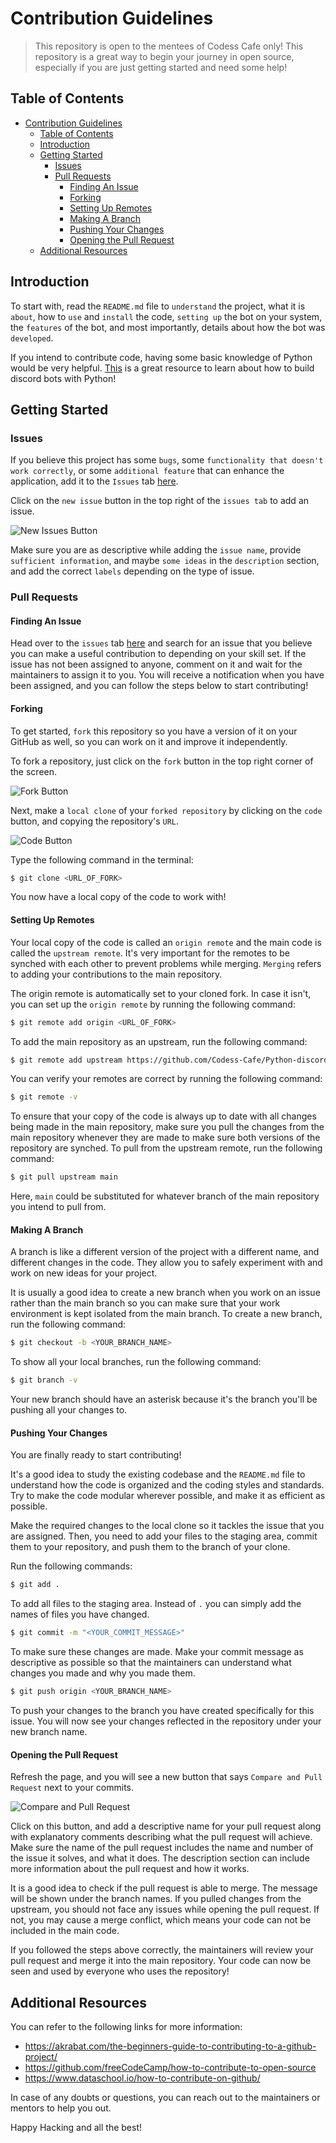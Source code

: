 # Contribution Guidelines

> This repository is open to the mentees of Codess Cafe only! This repository is a great way to begin your journey in open source, especially if you are just getting started and need some help!

## Table of Contents
- [Contribution Guidelines](#contribution-guidelines)
  - [Table of Contents](#table-of-contents)
  - [Introduction](#introduction)
  - [Getting Started](#getting-started)
    - [Issues](#issues)
    - [Pull Requests](#pull-requests)
      - [Finding An Issue](#finding-an-issue)
      - [Forking](#forking)
      - [Setting Up Remotes](#setting-up-remotes)
      - [Making A Branch](#making-a-branch)
      - [Pushing Your Changes](#pushing-your-changes)
      - [Opening the Pull Request](#opening-the-pull-request)
  - [Additional Resources](#additional-resources)

## Introduction

To start with, read the `README.md` file to `understand` the project, what it is `about`, how to `use` and `install` the code, `setting up` the bot on your system, the `features` of the bot, and most importantly, details about how the bot was `developed`.

If you intend to contribute code, having some basic knowledge of Python would be very helpful. [This](https://www.freecodecamp.org/news/create-a-discord-bot-with-python/) is a great resource to learn about how to build discord bots with Python!

## Getting Started

### Issues

If you believe this project has some `bugs`, some `functionality that doesn't work correctly`, or some `additional feature` that can enhance the application, add it to the `Issues` tab [here](https://github.com/Codess-Cafe/Python-discord-bot/issues). 

Click on the `new issue` button in the top right of the `issues tab` to add an issue.

![New Issues Button](./images/newissue.png)

Make sure you are as descriptive while adding the `issue name`, provide `sufficient information`, and maybe `some ideas` in the `description` section, and add the correct `labels` depending on the type of issue. 

### Pull Requests

#### Finding An Issue

Head over to the `issues` tab [here](https://github.com/Codess-Cafe/Python-discord-bot/issues) and search for an issue that you believe you can make a useful contribution to depending on your skill set. If the issue has not been assigned to anyone, comment on it and wait for the maintainers to assign it to you. You will receive a notification when you have been assigned, and you can follow the steps below to start contributing!

#### Forking

To get started, `fork` this repository so you have a version of it on your GitHub as well, so you can work on it and improve it independently. 

To fork a repository, just click on the `fork` button in the top right corner of the screen.

![Fork Button](./images/fork.png)

Next, make a `local clone` of your `forked repository` by clicking on the `code` button, and copying the repository's `URL`.

![Code Button](./images/code.png)

Type the following command in the terminal:

```bash
$ git clone <URL_OF_FORK>
```

You now have a local copy of the code to work with! 

#### Setting Up Remotes

Your local copy of the code is called an `origin remote` and the main code is called the `upstream remote`. It's very important for the remotes to be synched with each other to prevent problems while merging. `Merging` refers to adding your contributions to the main repository.

The origin remote is automatically set to your cloned fork. In case it isn't, you can set up the `origin remote` by running the following command:

```bash
$ git remote add origin <URL_OF_FORK>
```

To add the main repository as an upstream, run the following command:

```bash
$ git remote add upstream https://github.com/Codess-Cafe/Python-discord-bot.git
```

You can verify your remotes are correct by running the following command:

```bash
$ git remote -v
```

To ensure that your copy of the code is always up to date with all changes being made in the main repository, make sure you pull the changes from the main repository whenever they are made to make sure both versions of the repository are synched. To pull from the upstream remote, run the following command:

```bash
$ git pull upstream main
```

Here, `main` could be substituted for whatever branch of the main repository you intend to pull from.

#### Making A Branch

A branch is like a different version of the project with a different name, and different changes in the code. They allow you to safely experiment with and work on new ideas for your project.

It is usually a good idea to create a new branch when you work on an issue rather than the main branch so you can make sure that your work environment is kept isolated from the main branch. To create a new branch, run the following command:

```bash
$ git checkout -b <YOUR_BRANCH_NAME>
```

To show all your local branches, run the following command: 

```bash
$ git branch -v
```

Your new branch should have an asterisk because it's the branch you'll be pushing all your changes to.

#### Pushing Your Changes
 
You are finally ready to start contributing!

It's a good idea to study the existing codebase and the `README.md` file to understand how the code is organized and the coding styles and standards. Try to make the code modular wherever possible, and make it as efficient as possible.

Make the required changes to the local clone so it tackles the issue that you are assigned. Then, you need to add your files to the staging area, commit them to your repository, and push them to the branch of your clone.

Run the following commands:

```bash
$ git add .
```

To add all files to the staging area. Instead of `.` you can simply add the names of files you have changed.

```bash
$ git commit -m "<YOUR_COMMIT_MESSAGE>"
```

To make sure these changes are made. Make your commit message as descriptive as possible so that the maintainers can understand what changes you made and why you made them.

```bash
$ git push origin <YOUR_BRANCH_NAME>
```

To push your changes to the branch you have created specifically for this issue. You will now see your changes reflected in the repository under your new branch name.

#### Opening the Pull Request 

Refresh the page, and you will see a new button that says `Compare and Pull Request` next to your commits.

![Compare and Pull Request](./images/pullrequest.png)

Click on this button, and add a descriptive name for your pull request along with explanatory comments describing what the pull request will achieve. Make sure the name of the pull request includes the name and number of the issue it solves, and what it does. The description section can include more information about the pull request and how it works.

It is a good idea to check if the pull request is able to merge. The message will be shown under the branch names. If you pulled changes from the upstream, you should not face any issues while opening the pull request. If not, you may cause a merge conflict, which means your code can not be included in the main code.

If you followed the steps above correctly, the maintainers will review your pull request and merge it into the main repository. Your code can now be seen and used by everyone who uses the repository!

## Additional Resources


You can refer to the following links for more information:
- https://akrabat.com/the-beginners-guide-to-contributing-to-a-github-project/
- https://github.com/freeCodeCamp/how-to-contribute-to-open-source
- https://www.dataschool.io/how-to-contribute-on-github/

In case of any doubts or questions, you can reach out to the maintainers or mentors to help you out. 

Happy Hacking and all the best!